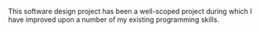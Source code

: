 This software design project has been a well-scoped project during which I have improved upon a number of my existing programming skills. 
